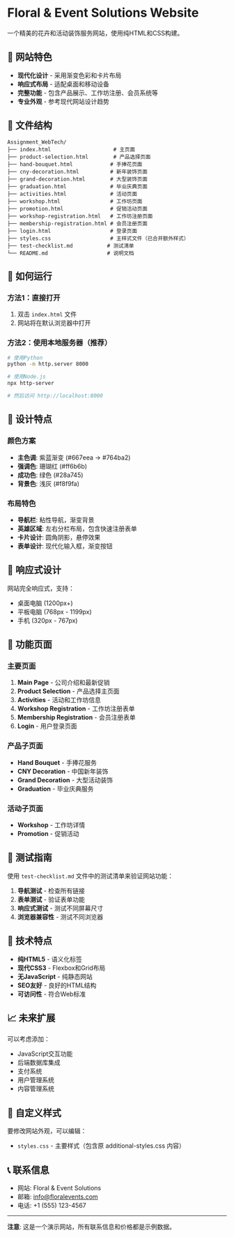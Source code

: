 # Floral & Event Solutions Website

一个精美的花卉和活动装饰服务网站，使用纯HTML和CSS构建。

## 🌸 网站特色

- **现代化设计** - 采用渐变色彩和卡片布局
- **响应式布局** - 适配桌面和移动设备
- **完整功能** - 包含产品展示、工作坊注册、会员系统等
- **专业外观** - 参考现代网站设计趋势

## 📁 文件结构

```
Assignment_WebTech/
├── index.html                    # 主页面
├── product-selection.html        # 产品选择页面
├── hand-bouquet.html            # 手捧花页面
├── cny-decoration.html          # 新年装饰页面
├── grand-decoration.html        # 大型装饰页面
├── graduation.html              # 毕业庆典页面
├── activities.html              # 活动页面
├── workshop.html                # 工作坊页面
├── promotion.html               # 促销活动页面
├── workshop-registration.html   # 工作坊注册页面
├── membership-registration.html # 会员注册页面
├── login.html                   # 登录页面
├── styles.css                   # 主样式文件（已合并额外样式）
├── test-checklist.md           # 测试清单
└── README.md                   # 说明文档
```

## 🚀 如何运行

### 方法1：直接打开
1. 双击 `index.html` 文件
2. 网站将在默认浏览器中打开

### 方法2：使用本地服务器（推荐）
```bash
# 使用Python
python -m http.server 8000

# 使用Node.js
npx http-server

# 然后访问 http://localhost:8000
```

## 🎨 设计特点

### 颜色方案
- **主色调**: 紫蓝渐变 (#667eea → #764ba2)
- **强调色**: 珊瑚红 (#ff6b6b)
- **成功色**: 绿色 (#28a745)
- **背景色**: 浅灰 (#f8f9fa)

### 布局特色
- **导航栏**: 粘性导航，渐变背景
- **英雄区域**: 左右分栏布局，包含快速注册表单
- **卡片设计**: 圆角阴影，悬停效果
- **表单设计**: 现代化输入框，渐变按钮

## 📱 响应式设计

网站完全响应式，支持：
- 桌面电脑 (1200px+)
- 平板电脑 (768px - 1199px)
- 手机 (320px - 767px)

## 🔧 功能页面

### 主要页面
1. **Main Page** - 公司介绍和最新促销
2. **Product Selection** - 产品选择主页面
3. **Activities** - 活动和工作坊信息
4. **Workshop Registration** - 工作坊注册表单
5. **Membership Registration** - 会员注册表单
6. **Login** - 用户登录页面

### 产品子页面
- **Hand Bouquet** - 手捧花服务
- **CNY Decoration** - 中国新年装饰
- **Grand Decoration** - 大型活动装饰
- **Graduation** - 毕业庆典服务

### 活动子页面
- **Workshop** - 工作坊详情
- **Promotion** - 促销活动

## 🧪 测试指南

使用 `test-checklist.md` 文件中的测试清单来验证网站功能：

1. **导航测试** - 检查所有链接
2. **表单测试** - 验证表单功能
3. **响应式测试** - 测试不同屏幕尺寸
4. **浏览器兼容性** - 测试不同浏览器

## 🎯 技术特点

- **纯HTML5** - 语义化标签
- **现代CSS3** - Flexbox和Grid布局
- **无JavaScript** - 纯静态网站
- **SEO友好** - 良好的HTML结构
- **可访问性** - 符合Web标准

## 📈 未来扩展

可以考虑添加：
- JavaScript交互功能
- 后端数据库集成
- 支付系统
- 用户管理系统
- 内容管理系统

## 🎨 自定义样式

要修改网站外观，可以编辑：
- `styles.css` - 主要样式（包含原 additional-styles.css 内容）

## 📞 联系信息

- 网站: Floral & Event Solutions
- 邮箱: info@floralevents.com
- 电话: +1 (555) 123-4567

---

**注意**: 这是一个演示网站，所有联系信息和价格都是示例数据。
